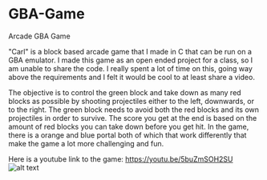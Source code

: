 # GBA-Game
Arcade GBA Game

"Carl" is a block based arcade game that I made in C that can be run on a GBA emulator. I made this game as an open ended project for a class, so I am unable to share the code. I really spent a lot of time on this, going way above the requirements and I felt it would be cool to at least share a video.

The objective is to control the green block and take down as many red blocks as possible by shooting projectiles either to the left, downwards, or to the right. The green block needs to avoid both the red blocks and its own projectiles in order to survive. The score you get at the end is based on the amount of red blocks you can take down before you get hit. In the game, there is a orange and blue portal both of which that work differently that make the game a lot more challenging and fun.

Here is a youtube link to the game:
https://youtu.be/5buZmSOH2SU
![alt text](https://github.com/JaredJ16/GBA_Game/blob/main/GBA.png?raw=true)
